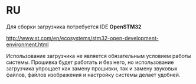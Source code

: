 # RU
Для сборки загрузчика потребуется IDE __OpenSTM32__

http://www.st.com/en/ecosystems/stm32-open-development-environment.html

Использование загрузчика не является обязательным условием работы системы. Прошивка будет работать и без него, но использование загрузчика упрощает как замену прошивки, так и замену звуковых файлов, файлов изображения и настройку системы делает удобней.
